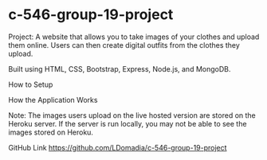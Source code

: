 # c-546-group-19-project

Project: A website that allows you to take images of your clothes and upload them online. Users can then create digital outfits from the clothes they upload.

Built using HTML, CSS, Bootstrap, Express, Node.js, and MongoDB.

How to Setup

How the Application Works



Note: The images users upload on the live hosted version are stored on the Heroku server. If the server is run locally, you may not be able to see the images stored on Heroku.


GitHub Link
https://github.com/LDomadia/c-546-group-19-project

